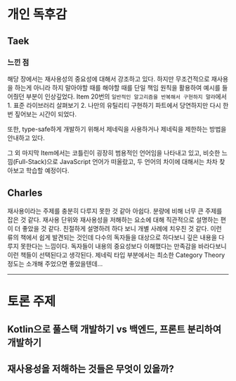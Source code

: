 # 개인 독후감

## Taek
### 느낀 점

해당 장에서는 재사용성의 중요성에 대해서 강조하고 있다. 하지만 무조건적으로 재사용을 하는게 아니라 하지 말아야할 때를 해야할 때를 단일 책임 원칙을 활용하여 예시를 들어줬던 부분이 인상깊었다. Item 20번의 `일반적인 알고리즘을 반복해서 구현하지 말라`에서 1. 표준 라이브러리 살펴보기 2. 나만의 유틸리티 구현하기 파트에서 당연하지만 다시 한번 짚어보는 시간이 되었다.

또한, type-safe하게 개발하기 위해서 제네릭을 사용하거나 제네릭을 제한하는 방법을 안내하고 있다.

그 외 마지막 Item에서는 코틀린이 굉장히 범용적인 언어임을 나타내고 있고, 비슷한 느낌(Full-Stack)으로 JavaScript 언어가 떠올랐고, 두 언어의 차이에 대해서는 차차 찾아보고 학습할 예정이다.

## Charles

 재사용이라는 주제를 충분히 다루지 못한 것 같아 아쉽다. 분량에 비해 너무 큰 주제를
잡은 것 같다. 재사용 단위와 재사용성을 저해하는 요소에 대해 직관적으로 설명하는 편이
더 좋았을 것 같다. 친절하게 설명하려 하다 보니 개별 사례에 치우친 것 같다.
 이런 류의 책에서 쉽게 발견되는 것인데 다수의 독자들을 대상으로 하다보니 깊은 내용을
다루지 못한다는 느낌이다. 독자들이 내용의 중요성보다 이해했다는 만족감을 바라다보니
이런 책들이 선택된다고 생각된다. 제네릭 타입 부분에서는 최소한 Category Theory 
정도는 소개해 주었으면 좋았을텐데...

---

# 토론 주제 

## Kotlin으로 풀스택 개발하기 vs 백엔드, 프론트 분리하여 개발하기
## 재사용성을 저해하는 것들은 무엇이 있을까?
